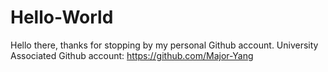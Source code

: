 # Hello-World
Hello there, thanks for stopping by my personal Github account. University Associated Github account: https://github.com/Major-Yang 
